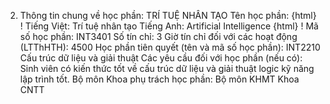 2. Thông tin chung về học phần: TRÍ TUỆ NHÂN TẠO Tên học phần:
{html}
! Tiếng Việt: Trí tuệ nhân tạo Tiếng Anh: Artificial Intelligence
{html}
! Mã số học phần: INT3401 Số tín chỉ: 3 Giờ tín chỉ đối với các hoạt động (LTThHTH): 4500 Học phần tiên quyết (tên và mã số học phần): INT2210 Cấu trúc dữ
liệu và giải thuật Các yêu cầu đối với học phần (nếu có): Sinh viên có kiến thức tốt về
cấu trúc dữ liệu và giải thuật logic kỹ năng lập trình tốt. Bộ môn Khoa phụ trách học phần: Bộ môn KHMT Khoa CNTT
